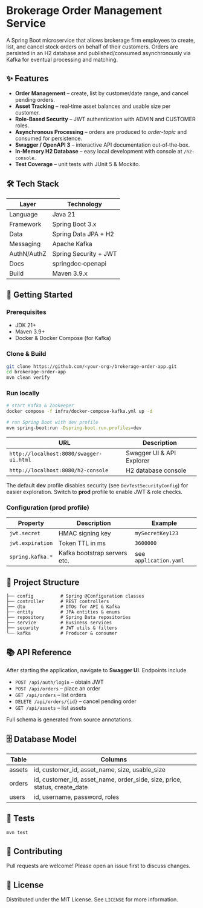 # Brokerage Order Management Service

A Spring Boot microservice that allows brokerage firm employees to create, list, and cancel stock orders on behalf of their customers. Orders are persisted in an H2 database and published/consumed asynchronously via Kafka for eventual processing and matching.

## ✨ Features
- **Order Management** – create, list by customer/date range, and cancel pending orders.
- **Asset Tracking** – real‑time asset balances and usable size per customer.
- **Role‑Based Security** – JWT authentication with ADMIN and CUSTOMER roles.
- **Asynchronous Processing** – orders are produced to *order-topic* and consumed for persistence.
- **Swagger / OpenAPI 3** – interactive API documentation out‑of‑the‑box.
- **In‑Memory H2 Database** – easy local development with console at `/h2-console`.
- **Test Coverage** – unit tests with JUnit 5 & Mockito.

## 🛠️ Tech Stack
| Layer            | Technology             |
|------------------|------------------------|
| Language         | Java 21               |
| Framework        | Spring Boot 3.x        |
| Data             | Spring Data JPA + H2   |
| Messaging        | Apache Kafka          |
| AuthN/AuthZ      | Spring Security + JWT |
| Docs             | springdoc‑openapi      |
| Build            | Maven 3.9.x           |

## 🚀 Getting Started

### Prerequisites
* JDK 21+
* Maven 3.9+
* Docker & Docker Compose (for Kafka)

### Clone & Build
```bash
git clone https://github.com/<your‑org>/brokerage-order-app.git
cd brokerage-order-app
mvn clean verify
```

### Run locally
```bash
# start Kafka & Zookeeper
docker compose -f infra/docker-compose-kafka.yml up -d

# run Spring Boot with dev profile
mvn spring-boot:run -Dspring-boot.run.profiles=dev
```

| URL                                  | Description                  |
|--------------------------------------|------------------------------|
| `http://localhost:8080/swagger-ui.html` | Swagger UI & API Explorer    |
| `http://localhost:8080/h2-console`      | H2 database console          |

The default **dev** profile disables security (see `DevTestSecurityConfig`) for easier exploration. Switch to **prod** profile to enable JWT & role checks.

### Configuration (prod profile)

| Property            | Description                           | Example           |
|---------------------|---------------------------------------|-------------------|
| `jwt.secret`        | HMAC signing key                      | `mySecretKey123`  |
| `jwt.expiration`    | Token TTL in ms                       | `3600000`         |
| `spring.kafka.*`    | Kafka bootstrap servers etc.          | see `application.yaml` |

## 🧬 Project Structure
```
├── config          # Spring @Configuration classes
├── controller      # REST controllers
├── dto             # DTOs for API & Kafka
├── entity          # JPA entities & enums
├── repository      # Spring Data repositories
├── service         # Business services
├── security        # JWT utils & filters
└── kafka           # Producer & consumer
```

## 📚 API Reference

After starting the application, navigate to **Swagger UI**. Endpoints include

* `POST /api/auth/login` – obtain JWT
* `POST /api/orders` – place an order
* `GET /api/orders` – list orders
* `DELETE /api/orders/{id}` – cancel pending order
* `GET /api/assets` – list assets

Full schema is generated from source annotations.

## 🗄️ Database Model
| Table  | Columns                                                              |
|--------|----------------------------------------------------------------------|
| assets | id, customer_id, asset_name, size, usable_size                       |
| orders | id, customer_id, asset_name, order_side, size, price, status, create_date |
| users  | id, username, password, roles                                        |

## 🧪 Tests
```bash
mvn test
```

## 🤝 Contributing
Pull requests are welcome! Please open an issue first to discuss changes.

## 📄 License
Distributed under the MIT License.  See `LICENSE` for more information.
